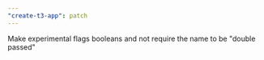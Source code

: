 ```yaml
---
"create-t3-app": patch
---
```


Make experimental flags booleans and not require the name to be "double passed"
